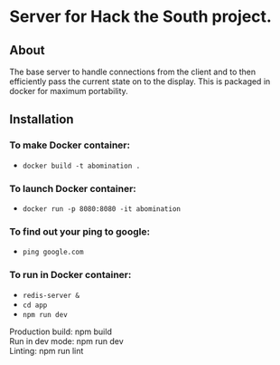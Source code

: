 # Server for Hack the South project. 
## About
The base server to handle connections from the client and to then efficiently pass the current state on to the display. This is packaged in docker for maximum portability.

## Installation
### To make Docker container:

- `docker build -t abomination .`

### To launch Docker container:

- `docker run -p 8080:8080 -it abomination`

### To find out your ping to google:

- `ping google.com`

### To run in Docker container:

- `redis-server &`
- `cd app`
- `npm run dev`

Production build: npm build  
Run in dev mode: npm run dev  
Linting: npm run lint  
